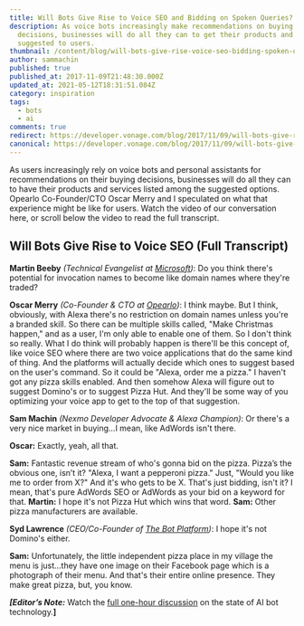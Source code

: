 ```yaml
---
title: Will Bots Give Rise to Voice SEO and Bidding on Spoken Queries?
description: As voice bots increasingly make recommendations on buying
  decisions, businesses will do all they can to get their products and services
  suggested to users.
thumbnail: /content/blog/will-bots-give-rise-voice-seo-bidding-spoken-queries/Bots-Clip11_800x300.jpg
author: sammachin
published: true
published_at: 2017-11-09T21:48:30.000Z
updated_at: 2021-05-12T18:31:51.084Z
category: inspiration
tags:
  - bots
  - ai
comments: true
redirect: https://developer.vonage.com/blog/2017/11/09/will-bots-give-rise-voice-seo-bidding-spoken-queries
canonical: https://developer.vonage.com/blog/2017/11/09/will-bots-give-rise-voice-seo-bidding-spoken-queries
---
```

As users increasingly rely on voice bots and personal assistants for recommendations on their buying decisions, businesses will do all they can to have their products and services listed among the suggested options. Opearlo Co-Founder/CTO Oscar Merry and I speculated on what that experience might be like for users. Watch the video of our conversation here, or scroll below the video to read the full transcript. 

<youtube id="ZU9_3KKezYg"></youtube>

## Will Bots Give Rise to Voice SEO (Full Transcript)

**Martin Beeby** *(Technical Evangelist at [Microsoft](https://thebeebs.co.uk/))*: Do you think there's potential for invocation names to become like domain names where they're traded? 

**Oscar Merry** *(Co-Founder & CTO at [Opearlo](http://www.opearlo.com/))*: I think maybe. But I think, obviously, with Alexa there's no restriction on domain names unless you're a branded skill. So there can be multiple skills called, "Make Christmas happen," and as a user, I'm only able to enable one of them. So I don't think so really. What I do think will probably happen is there'll be this concept of, like voice SEO where there are two voice applications that do the same kind of thing. And the platforms will actually decide which ones to suggest based on the user's command. So it could be "Alexa, order me a pizza." I haven't got any pizza skills enabled. And then somehow Alexa will figure out to suggest Domino's or to suggest Pizza Hut. And they'll be some way of you optimizing your voice app to get to the top of that suggestion. 

**Sam Machin** *(Nexmo Developer Advocate & Alexa Champion)*: Or there's a very nice market in buying...I mean, like AdWords isn't there. 

**Oscar:** Exactly, yeah, all that. 

**Sam:** Fantastic revenue stream of who's gonna bid on the pizza. Pizza’s the obvious one, isn’t it? "Alexa, I want a pepperoni pizza." Just, "Would you like me to order from X?" And it's who gets to be X. That's just bidding, isn't it? I mean, that's pure AdWords SEO or AdWords as your bid on a keyword for that. **Martin:** I hope it's not Pizza Hut which wins that word. **Sam:** Other pizza manufacturers are available. 

**Syd Lawrence** *(CEO/Co-Founder of [The Bot Platform](https://thebotplatform.com/))*: I hope it's not Domino's either. 

**Sam:** Unfortunately, the little independent pizza place in my village the menu is just...they have one image on their Facebook page which is a photograph of their menu. And that's their entire online presence. They make great pizza, but, you know. 

***[Editor’s Note:*** Watch the [full one-hour discussion](https://youtu.be/InJe29Yz5UM) on the state of AI bot technology.**]**